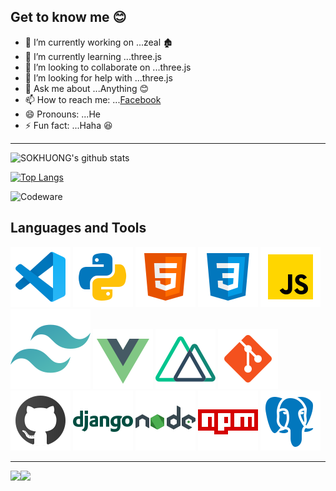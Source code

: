  ## Get to know me 😊

- 🔭 I’m currently working on ...zeal 🏚
- 🌱 I’m currently learning ...three.js
- 👯 I’m looking to collaborate on ...three.js
- 🤔 I’m looking for help with ...three.js
- 💬 Ask me about ...Anything 😊
- 📫 How to reach me: ...[Facebook][facebook]
- 😄 Pronouns: ...He
- ⚡ Fun fact: ...Haha 😆

___

![SOKHUONG's github stats](https://github-readme-stats.vercel.app/api?username=SOKHUONG&theme=tokyonight&show_icons=true)

[![Top Langs](https://github-readme-stats.vercel.app/api/top-langs/?username=SOKHUONG&layout=compact&theme=tokyonight)](https://github.com/SOKHUONG/github-readme-stats)

![Codeware](https://www.codewars.com/users/USK/badges/large)

## Languages and Tools

![vscode][vscode]
![python][python]
![html5][html5]
![css3][css3]
![javascript][javascript]
![tailwindcss][tailwindcss]
![vue][vue]
![nuxtjs][nuxtjs]
![git][git]
![github][github]
![django][django]
![nodejs][nodejs]
![npm][npm]
![postgresql][postgresql]

 
 ___
 
<a href="https://github.com/SOKHUONG/SOKHUONG">
 <img align="left" src="https://github-readme-stats.vercel.app/api/pin/?username=SOKHUONG&repo=SOKHUONG&theme=radical&show_icons=true" />
</a>
 
 
<a href="https://github.com/SOKHUONG/sokhuong.github.io">
 <img align="left" src="https://github-readme-stats.vercel.app/api/pin/?username=SOKHUONG&repo=sokhuong.github.io&theme=radical" />
</a>



[facebook]:     https://www.facebook.com/sokhuong.uon.50/
[css3]:         https://raw.githubusercontent.com/SOKHUONG/SOKHUONG/master/static/icon/icons8-css3.svg
[html5]:        https://raw.githubusercontent.com/SOKHUONG/SOKHUONG/master/static/icon/icons8-html5.svg
[django]:       https://raw.githubusercontent.com/SOKHUONG/SOKHUONG/master/static/icon/icons8-django.svg
[git]:          https://raw.githubusercontent.com/SOKHUONG/SOKHUONG/master/static/icon/icons8-git.svg
[github]:       https://raw.githubusercontent.com/SOKHUONG/SOKHUONG/master/static/icon/icons8-github.svg
[javascript]:   https://raw.githubusercontent.com/SOKHUONG/SOKHUONG/master/static/icon/icons8-javascript.svg
[nodejs]:       https://raw.githubusercontent.com/SOKHUONG/SOKHUONG/master/static/icon/icons8-nodejs.svg
[npm]:          https://raw.githubusercontent.com/SOKHUONG/SOKHUONG/master/static/icon/icons8-npm.svg
[postgresql]:   https://raw.githubusercontent.com/SOKHUONG/SOKHUONG/master/static/icon/icons8-postgresql.svg
[python]:       https://raw.githubusercontent.com/SOKHUONG/SOKHUONG/master/static/icon/icons8-python.svg
[vscode]:       https://raw.githubusercontent.com/SOKHUONG/SOKHUONG/master/static/icon/icons8-vscode.svg
[vue]:          https://raw.githubusercontent.com/SOKHUONG/SOKHUONG/master/static/icon/icons8-vue-js.svg
[nuxtjs]:       https://raw.githubusercontent.com/SOKHUONG/SOKHUONG/master/static/icon/nuxt-square.svg
[tailwindcss]:  https://raw.githubusercontent.com/SOKHUONG/SOKHUONG/master/static/icon/tailwindcss-icon.svg
